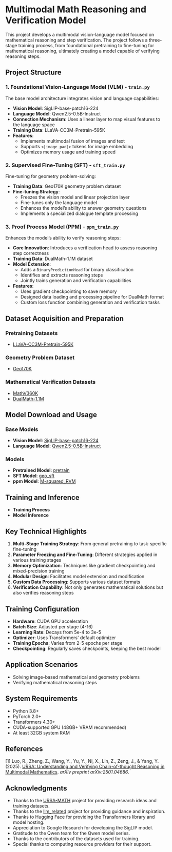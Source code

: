 # Multimodal Math Reasoning and Verification Model

This project develops a multimodal vision-language model focused on mathematical reasoning and step verification. The project follows a three-stage training process, from foundational pretraining to fine-tuning for mathematical reasoning, ultimately creating a model capable of verifying reasoning steps.

## Project Structure

### 1. Foundational Vision-Language Model (VLM) - `train.py`
The base model architecture integrates vision and language capabilities:
- **Vision Model**: SigLIP-base-patch16-224
- **Language Model**: Qwen2.5-0.5B-Instruct
- **Connection Mechanism**: Uses a linear layer to map visual features to the language space
- **Training Data**: LLaVA-CC3M-Pretrain-595K
- **Features**:
  - Implements multimodal fusion of images and text
  - Supports `<|image_pad|>` tokens for image embedding
  - Optimizes memory usage and training speed

### 2. Supervised Fine-Tuning (SFT) - `sft_train.py`
Fine-tuning for geometry problem-solving:
- **Training Data**: Geo170K geometry problem dataset
- **Fine-tuning Strategy**:
  - Freezes the vision model and linear projection layer
  - Fine-tunes only the language model
  - Enhances the model’s ability to answer geometry questions
  - Implements a specialized dialogue template processing

### 3. Proof Process Model (PPM) - `ppm_train.py`
Enhances the model’s ability to verify reasoning steps:
- **Core Innovation**: Introduces a verification head to assess reasoning step correctness
- **Training Data**: DualMath-1.1M dataset
- **Model Extension**:
  - Adds a `BinaryPredictionHead` for binary classification
  - Identifies and extracts reasoning steps
  - Jointly trains generation and verification capabilities
- **Features**:
  - Uses gradient checkpointing to save memory
  - Designed data loading and processing pipeline for DualMath format
  - Custom loss function combining generation and verification tasks

## Dataset Acquisition and Preparation

### Pretraining Datasets
- [LLaVA-CC3M-Pretrain-595K](https://huggingface.co/datasets/liuhaotian/LLaVA-CC3M-Pretrain-595K)

### Geometry Problem Dataset
- [Geo170K](https://huggingface.co/datasets/Luckyjhg/Geo170K)

### Mathematical Verification Datasets
- [MathV360K](https://huggingface.co/datasets/Zhiqiang007/MathV360K)
- [DualMath-1.1M](https://huggingface.co/datasets/URSA-MATH/DualMath-1.1M)

## Model Download and Usage

### Base Models
- **Vision Model**: [SigLIP-base-patch16-224](https://huggingface.co/google/siglip-base-patch16-224)
- **Language Model**: [Qwen2.5-0.5B-Instruct](https://huggingface.co/Qwen/Qwen2.5-0.5B-Instruct)

### Models
- **Pretrained Model**: [pretrain](https://huggingface.co/lation/GeoVLM/tree/main/pretrain)
- **SFT Model**: [geo_sft](https://huggingface.co/lation/GeoVLM/tree/main/geo_sft)
- **ppm Model**: [M-squared_RVM](https://huggingface.co/lation/M-squared_RVM/tree/main)
  
## Training and Inference
- **Training Process**
- **Model Inference**

## Key Technical Highlights
1. **Multi-Stage Training Strategy**: From general pretraining to task-specific fine-tuning
2. **Parameter Freezing and Fine-Tuning**: Different strategies applied in various training stages
3. **Memory Optimization**: Techniques like gradient checkpointing and mixed-precision training
4. **Modular Design**: Facilitates model extension and modification
5. **Custom Data Processing**: Supports various dataset formats
6. **Verification Capability**: Not only generates mathematical solutions but also verifies reasoning steps

## Training Configuration
- **Hardware**: CUDA GPU acceleration
- **Batch Size**: Adjusted per stage (4-16)
- **Learning Rate**: Decays from 5e-4 to 3e-5
- **Optimizer**: Uses Transformers' default optimizer
- **Training Epochs**: Varies from 2-5 epochs per stage
- **Checkpointing**: Regularly saves checkpoints, keeping the best model

## Application Scenarios
- Solving image-based mathematical and geometry problems
- Verifying mathematical reasoning steps

## System Requirements
- Python 3.8+
- PyTorch 2.0+
- Transformers 4.30+
- CUDA-supported GPU (48GB+ VRAM recommended)
- At least 32GB system RAM

## References
[1] Luo, R., Zheng, Z., Wang, Y., Yu, Y., Ni, X., Lin, Z., Zeng, J., & Yang, Y. (2025). [URSA: Understanding and Verifying Chain-of-thought Reasoning in Multimodal Mathematics](https://arxiv.org/abs/2501.04686). *arXiv preprint arXiv:2501.04686*.

## Acknowledgments
- Thanks to the [URSA-MATH](https://github.com/URSA-MATH/URSA-MATH?tab=readme-ov-file) project for providing research ideas and training datasets.
- Thanks to the [llm_related](https://github.com/wyf3/llm_related/tree/main) project for providing guidance and inspiration. 
- Thanks to Hugging Face for providing the Transformers library and model hosting.
- Appreciation to Google Research for developing the SigLIP model.
- Gratitude to the Qwen team for the Qwen model series.
- Thanks to the contributors of the datasets used for training.
- Special thanks to computing resource providers for their support.

